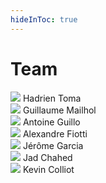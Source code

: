 ```yaml
---
hideInToc: true
---
```

# Team

<div grid="~ cols-3 gap-2" class="ml-40">
    <div>
        <img class="w-16 rounded-2xl" src="/hadrien.jpeg">
        <span class="text-xs">Hadrien Toma</span>
    </div>
    <div>
        <img class="w-16 rounded-2xl" src="/guillaume.jpeg">
        <span class="text-xs">Guillaume Mailhol</span>
    </div>
    <div>
        <img class="w-16 rounded-2xl" src="/antoine.png">
        <span class="text-xs">Antoine Guillo</span>
    </div>
    <div>
        <img class="w-16 rounded-2xl" src="/alexandre.png">
        <span class="text-xs">Alexandre Fiotti</span>
    </div>
    <div>
        <img class="w-16 rounded-2xl" src="/jerome.jpeg">
        <span class="text-xs">Jérôme Garcia</span>
    </div>
    <div>
        <img class="w-16 rounded-2xl" src="/jad.jpeg">
        <span class="text-xs">Jad Chahed</span>
    </div>
    <div>
        <img class="w-16 rounded-2xl" src="/kevin.jpeg">
        <span class="text-xs">Kevin Colliot</span>
    </div>
</div>

